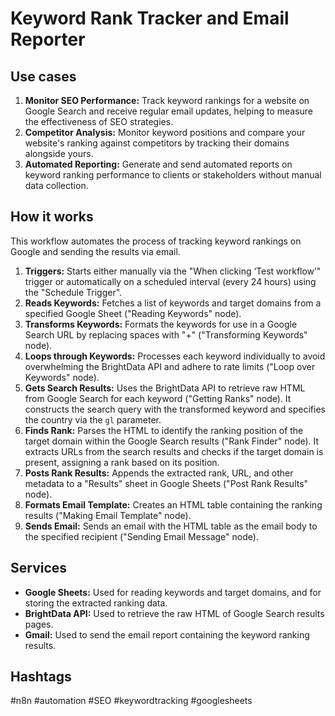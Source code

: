 # Keyword Rank Tracker and Email Reporter

## Use cases

1.  **Monitor SEO Performance:** Track keyword rankings for a website on Google Search and receive regular email updates, helping to measure the effectiveness of SEO strategies.
2.  **Competitor Analysis:** Monitor keyword positions and compare your website's ranking against competitors by tracking their domains alongside yours.
3.  **Automated Reporting:** Generate and send automated reports on keyword ranking performance to clients or stakeholders without manual data collection.

## How it works

This workflow automates the process of tracking keyword rankings on Google and sending the results via email.

1.  **Triggers:** Starts either manually via the "When clicking ‘Test workflow’" trigger or automatically on a scheduled interval (every 24 hours) using the "Schedule Trigger".
2.  **Reads Keywords:** Fetches a list of keywords and target domains from a specified Google Sheet ("Reading Keywords" node).
3.  **Transforms Keywords:** Formats the keywords for use in a Google Search URL by replacing spaces with "+" ("Transforming Keywords" node).
4.  **Loops through Keywords:** Processes each keyword individually to avoid overwhelming the BrightData API and adhere to rate limits ("Loop over Keywords" node).
5.  **Gets Search Results:** Uses the BrightData API to retrieve raw HTML from Google Search for each keyword ("Getting Ranks" node).  It constructs the search query with the transformed keyword and specifies the country via the `gl` parameter.
6.  **Finds Rank:** Parses the HTML to identify the ranking position of the target domain within the Google Search results ("Rank Finder" node).  It extracts URLs from the search results and checks if the target domain is present, assigning a rank based on its position.
7.  **Posts Rank Results:** Appends the extracted rank, URL, and other metadata to a "Results" sheet in Google Sheets ("Post Rank Results" node).
8.  **Formats Email Template:** Creates an HTML table containing the ranking results ("Making Email Template" node).
9.  **Sends Email:** Sends an email with the HTML table as the email body to the specified recipient ("Sending Email Message" node).

## Services

*   **Google Sheets:** Used for reading keywords and target domains, and for storing the extracted ranking data.
*   **BrightData API:** Used to retrieve the raw HTML of Google Search results pages.
*   **Gmail:** Used to send the email report containing the keyword ranking results.

## Hashtags

\#n8n \#automation \#SEO \#keywordtracking \#googlesheets